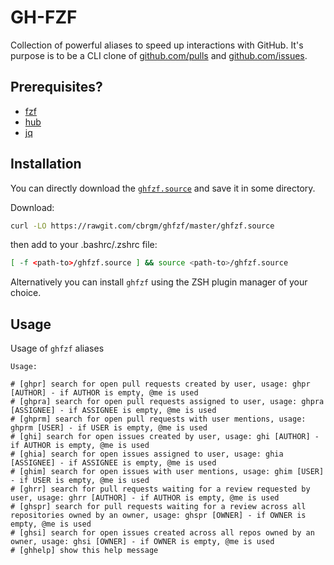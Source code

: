 # GH-FZF

Collection of powerful aliases to speed up interactions with GitHub. It's purpose is to be a CLI clone of [github.com/pulls](https://github.com/pulls) and [github.com/issues](https://github.com/issues).

## Prerequisites?
* [fzf](https://github.com/junegunn/fzf)
* [hub](https://github.com/cli/cli)
* [jq](https://stedolan.github.io/jq/)

## Installation

You can directly download the [`ghfzf.source`](https://rawgit.com/cbrgm/ghfzf/master/ghfzf.source)
and save it in some directory.

Download:
```bash
curl -LO https://rawgit.com/cbrgm/ghfzf/master/ghfzf.source
```

then add to your .bashrc/.zshrc file:
```bash
[ -f <path-to>/ghfzf.source ] && source <path-to>/ghfzf.source
```

Alternatively you can install `ghfzf` using the ZSH plugin manager of your
choice.

## Usage

Usage of `ghfzf` aliases

```
Usage:

# [ghpr] search for open pull requests created by user, usage: ghpr [AUTHOR] - if AUTHOR is empty, @me is used
# [ghpra] search for open pull requests assigned to user, usage: ghpra [ASSIGNEE] - if ASSIGNEE is empty, @me is used
# [ghprm] search for open pull requests with user mentions, usage: ghprm [USER] - if USER is empty, @me is used
# [ghi] search for open issues created by user, usage: ghi [AUTHOR] - if AUTHOR is empty, @me is used
# [ghia] search for open issues assigned to user, usage: ghia [ASSIGNEE] - if ASSIGNEE is empty, @me is used
# [ghim] search for open issues with user mentions, usage: ghim [USER] - if USER is empty, @me is used
# [ghrr] search for pull requests waiting for a review requested by user, usage: ghrr [AUTHOR] - if AUTHOR is empty, @me is used
# [ghspr] search for pull requests waiting for a review across all repositories owned by an owner, usage: ghspr [OWNER] - if OWNER is empty, @me is used
# [ghsi] search for open issues created across all repos owned by an owner, usage: ghsi [OWNER] - if OWNER is empty, @me is used
# [ghhelp] show this help message
```

